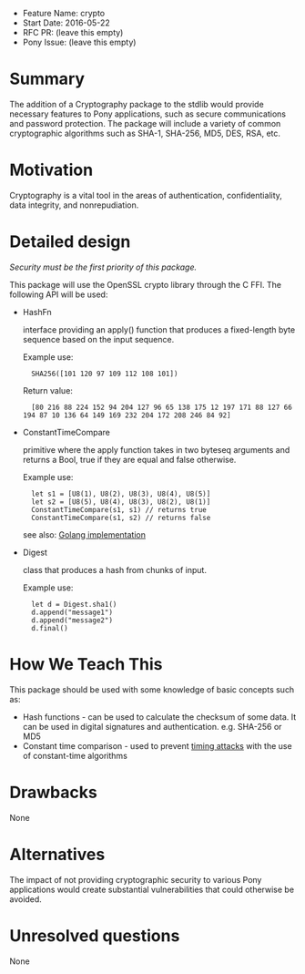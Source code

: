 - Feature Name: crypto
- Start Date: 2016-05-22
- RFC PR: (leave this empty)
- Pony Issue: (leave this empty)

# Summary

The addition of a Cryptography package to the stdlib would provide necessary features to Pony applications, such as secure communications and password protection. The package will include a variety of common cryptographic algorithms such as SHA-1, SHA-256, MD5, DES, RSA, etc.

# Motivation

Cryptography is a vital tool in the areas of authentication, confidentiality, data integrity, and nonrepudiation.

# Detailed design

*Security must be the first priority of this package.*

This package will use the OpenSSL crypto library through the C FFI. The following API will be used:

- HashFn

    interface providing an apply() function that produces a fixed-length byte sequence based on the input sequence.
    
    Example use:
    	
    	SHA256([101 120 97 109 112 108 101])
    Return value:
    	
        [80 216 88 224 152 94 204 127 96 65 138 175 12 197 171 88 127 66 194 87 10 136 64 149 169 232 204 172 208 246 84 92]


- ConstantTimeCompare
 
    primitive where the apply function takes in two byteseq arguments and returns a Bool, true if they are equal and false otherwise.

    Example use:
    	
    	let s1 = [U8(1), U8(2), U8(3), U8(4), U8(5)]
    	let s2 = [U8(5), U8(4), U8(3), U8(2), U8(1)]
    	ConstantTimeCompare(s1, s1) // returns true
    	ConstantTimeCompare(s1, s2) // returns false
   
   see also: [Golang implementation](https://golang.org/src/crypto/subtle/constant_time.go?s=490:531#L2)
   
- Digest

    class that produces a hash from chunks of input.
    
    Example use:

        let d = Digest.sha1()
        d.append("message1")
        d.append("message2")
        d.final()

# How We Teach This

This package should be used with some knowledge of basic concepts such as:

- Hash functions - can be used to calculate the checksum of some data. It can be used in digital signatures and authentication. e.g. SHA-256 or MD5
- Constant time comparison - used to prevent [timing attacks](http://crypto.stanford.edu/~dabo/papers/ssl-timing.pdf) with the use of constant-time algorithms

# Drawbacks

None

# Alternatives

The impact of not providing cryptographic security to various Pony applications would create substantial vulnerabilities that could otherwise be avoided.

# Unresolved questions

None

